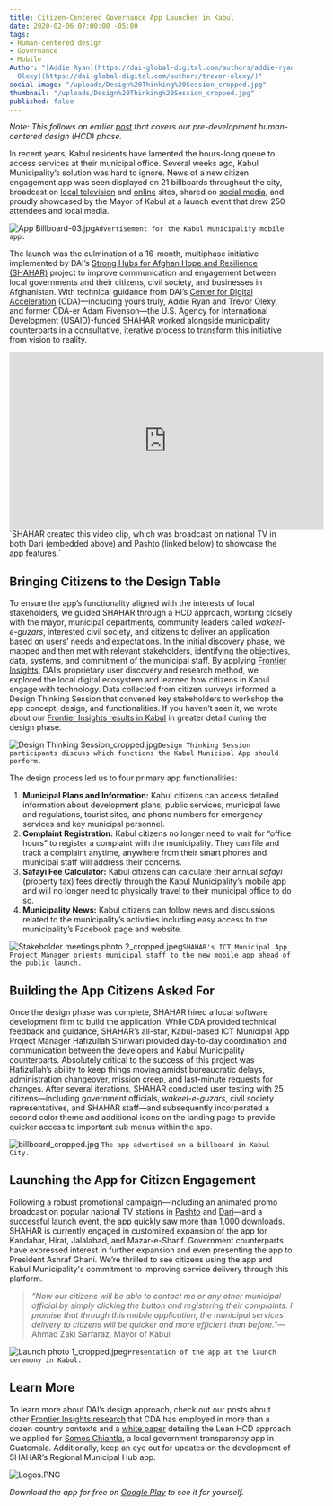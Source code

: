 ```yaml
---
title: Citizen-Centered Governance App Launches in Kabul
date: 2020-02-06 07:00:00 -05:00
tags:
- Human-centered design
- Governance
- Mobile
Author: "[Addie Ryan](https://dai-global-digital.com/authors/addie-ryan/) and [Trevor
  Olexy](https://dai-global-digital.com/authors/trevor-olexy/)"
social-image: "/uploads/Design%20Thinking%20Session_cropped.jpg"
thumbnail: "/uploads/Design%20Thinking%20Session_cropped.jpg"
published: false
---
```


*Note: This follows an earlier [post](https://dai-global-digital.com/citizen-centered-design-and-frontier-insights-in-kabul-municipality.html) that covers our pre-development human-centered design (HCD) phase.*

In recent years, Kabul residents have lamented the hours-long queue to access services at their municipal office. Several weeks ago, Kabul Municipality’s solution was hard to ignore. News of a new citizen engagement app was seen displayed on 21 billboards throughout the city, broadcast on [local television](https://www.youtube.com/watch?v=vqLA8GD-33I&feature=youtu.be) and [online](http://www.outlookafghanistan.net/national_detail.php?post_id=25808) sites, shared on [social media](https://www.facebook.com/KabulMunicipality/posts/2194828510813555), and proudly showcased by the Mayor of Kabul at a launch event that drew 250 attendees and local media.

![App Billboard-03.jpg](/uploads/App%20Billboard-03.jpg)`Advertisement for the Kabul Municipality mobile app.`

<!--more-->

The launch was the culmination of a 16-month, multiphase initiative implemented by DAI’s [Strong Hubs for Afghan Hope and Resilience (SHAHAR)](https://www.dai.com/our-work/projects/afghanistan-strong-hubs-afghan-hope-and-resilience-shahar) project to improve communication and engagement between local governments and their citizens, civil society, and businesses in Afghanistan. With technical guidance from DAI’s [Center for Digital Acceleration](https://www.dai.com/our-work/solutions/digital-acceleration) (CDA)—including yours truly, Addie Ryan and Trevor Olexy, and former CDA-er Adam Fivenson—the U.S. Agency for International Development (USAID)-funded SHAHAR worked alongside municipality counterparts in a consultative, iterative process to transform this initiative from vision to reality.

<iframe width="560" height="315" src="https://www.youtube.com/embed/O4n4kdJNBwM" frameborder="0" allow="accelerometer; autoplay; encrypted-media; gyroscope; picture-in-picture" allowfullscreen></iframe>
`SHAHAR created this video clip, which was broadcast on national TV in both Dari (embedded above) and Pashto (linked below) to showcase the app features.`

## Bringing Citizens to the Design Table

To ensure the app’s functionality aligned with the interests of local stakeholders, we guided SHAHAR through a HCD approach, working closely with the mayor, municipal departments, community leaders called *wakeel-e-guzars*, interested civil society, and citizens to deliver an application based on users’ needs and expectations. In the initial discovery phase, we mapped and then met with relevant stakeholders, identifying the objectives, data, systems, and commitment of the municipal staff. By applying [Frontier Insights](https://dai-global-digital.com/tags/?tag=digital-insights), DAI’s proprietary user discovery and research method, we explored the local digital ecosystem and learned how citizens in Kabul engage with technology. Data collected from citizen surveys informed a Design Thinking Session that convened key stakeholders to workshop the app concept, design, and functionalities. If you haven’t seen it, we wrote about our [Frontier Insights results in Kabul](https://dai-global-digital.com/citizen-centered-design-and-frontier-insights-in-kabul-municipality.html) in greater detail during the design phase.

![Design Thinking Session_cropped.jpg](/uploads/Design%20Thinking%20Session_cropped.jpg)`Design Thinking Session participants discuss which functions the Kabul Municipal App should perform.`

The design process led us to four primary app functionalities:

1. **Municipal Plans and Information:** Kabul citizens can access detailed information about development plans, public services, municipal laws and regulations, tourist sites, and phone numbers for emergency services and key municipal personnel.
2. **Complaint Registration:** Kabul citizens no longer need to wait for “office hours” to register a complaint with the municipality. They can file and track a complaint anytime, anywhere from their smart phones and municipal staff will address their concerns.
3. **Safayi Fee Calculator:** Kabul citizens can calculate their annual *safayi* (property tax) fees directly through the Kabul Municipality’s mobile app and will no longer need to physically travel to their municipal office to do so.
4. **Municipality News:** Kabul citizens can follow news and discussions related to the municipality’s activities including easy access to the municipality’s Facebook page and website.

![Stakeholder meetings photo 2_cropped.jpeg](/uploads/Stakeholder%20meetings%20photo%202_cropped.jpeg)`SHAHAR's ICT Municipal App Project Manager orients municipal staff to the new mobile app ahead of the public launch.`

## Building the App Citizens Asked For

Once the design phase was complete, SHAHAR hired a local software development firm to build the application. While CDA provided technical feedback and guidance, SHAHAR’s all-star, Kabul-based ICT Municipal App Project Manager Hafizullah Shinwari provided day-to-day coordination and communication between the developers and Kabul Municipality counterparts. Absolutely critical to the success of this project was Hafizullah’s ability to keep things moving amidst bureaucratic delays, administration changeover, mission creep, and last-minute requests for changes. After several iterations, SHAHAR conducted user testing with 25 citizens—including government officials, *wakeel-e-guzars*, civil society representatives, and SHAHAR staff—and subsequently incorporated a second color theme and additional icons on the landing page to provide quicker access to important sub menus within the app.

![billboard_cropped.jpg](/uploads/billboard_cropped.jpg)
`The app advertised on a billboard in Kabul City.`

## Launching the App for Citizen Engagement

Following a robust promotional campaign—including an animated promo broadcast on popular national TV stations in [Pashto](https://www.youtube.com/watch?v=0DpghQ8rXB4&feature=youtu.be) and [Dari](https://www.youtube.com/watch?v=O4n4kdJNBwM&feature=youtu.be)—and a successful launch event, the app quickly saw more than 1,000 downloads. SHAHAR is currently engaged in customized expansion of the app for Kandahar, Hirat, Jalalabad, and Mazar-e-Sharif. Government counterparts have expressed interest in further expansion and even presenting the app to President Ashraf Ghani. We’re thrilled to see citizens using the app and Kabul Municipality's commitment to improving service delivery through this platform.

> *“Now our citizens will be able to contact me or any other municipal official by simply clicking the button and registering their complaints. I promise that through this mobile application, the municipal services’ delivery to citizens will be quicker and more efficient than before.”*—Ahmad Zaki Sarfaraz, Mayor of Kabul

![Launch photo 1_cropped.jpeg](/uploads/Launch%20photo%201_cropped.jpeg)`Presentation of the app at the launch ceremony in Kabul.`

## Learn More

To learn more about DAI’s design approach, check out our posts about other [Frontier Insights research](https://dai-global-digital.com/tags/?tag=digital-insights) that CDA has employed in more than a dozen country contexts and a [white paper](https://www.dai.com/hcd.pdf) detailing the Lean HCD approach we applied for [Somos Chiantla](https://play.google.com/store/apps/details?id=gt.muni.chiantla&hl=en_US), a local government transparency app in Guatemala. Additionally, keep an eye out for updates on the development of SHAHAR’s Regional Municipal Hub app.

![Logos.PNG](/uploads/Logos.PNG)

*Download the app for free on [Google Play](https://play.google.com/store/apps/details?id=gt.muni.chiantla&hl=en_US) to see it for yourself.*